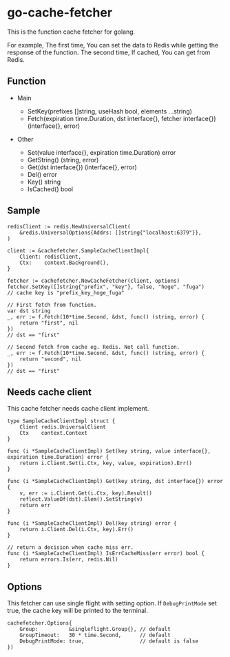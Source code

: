 # go-cache-fetcher

This is the function cache fetcher for golang.

For example,
The first time, You can set the data to Redis while getting the response of the function.
The second time, If cached, You can get from Redis.


## Function

- Main
	- SetKey(prefixes []string, useHash bool, elements ...string)
	- Fetch(expiration time.Duration, dst interface{}, fetcher interface{}) (interface{}, error)

- Other
	- Set(value interface{}, expiration time.Duration) error
	- GetString() (string, error)
	- Get(dst interface{}) (interface{}, error)
	- Del() error
	- Key() string
	- IsCached() bool


## Sample

```
redisClient := redis.NewUniversalClient(
	&redis.UniversalOptions{Addrs: []string{"localhost:6379"}},
)

client := &cachefetcher.SampleCacheClientImpl{
	Client: redisClient,
	Ctx:    context.Background(),
}
  
fetcher := cachefetcher.NewCacheFetcher(client, options)
fetcher.SetKey([]string{"prefix", "key"}, false, "hoge", "fuga")
// cache key is "prefix_key_hoge_fuga"

// First fetch from function.
var dst string  
_, err := f.Fetch(10*time.Second, &dst, func() (string, error) {
	return "first", nil
})
// dst == "first"

// Second fetch from cache eg. Redis. Not call function.
_, err := f.Fetch(10*time.Second, &dst, func() (string, error) {
	return "second", nil
})
// dst == "first"

```

## Needs cache client
This cache fetcher needs cache client implement.

```
type SampleCacheClientImpl struct {
	Client redis.UniversalClient
	Ctx    context.Context
}

func (i *SampleCacheClientImpl) Set(key string, value interface{}, expiration time.Duration) error {
	return i.Client.Set(i.Ctx, key, value, expiration).Err()
}

func (i *SampleCacheClientImpl) Get(key string, dst interface{}) error {
	v, err := i.Client.Get(i.Ctx, key).Result()
	reflect.ValueOf(dst).Elem().SetString(v)
	return err
}

func (i *SampleCacheClientImpl) Del(key string) error {
	return i.Client.Del(i.Ctx, key).Err()
}

// return a decision when cache miss err.
func (i *SampleCacheClientImpl) IsErrCacheMiss(err error) bool {
	return errors.Is(err, redis.Nil)
}
```

## Options
This fetcher can use single flight with setting option.
If `DebugPrintMode` set true, the cache key will be printed to the terminal.

```
cachefetcher.Options{
	Group:          &singleflight.Group{}, // default
	GroupTimeout:   30 * time.Second,      // default
	DebugPrintMode: true,                  // default is false
})
```

